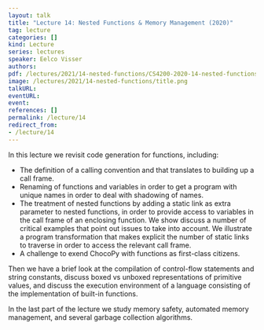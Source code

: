 ```yaml
---
layout: talk
title: "Lecture 14: Nested Functions & Memory Management (2020)"
tag: lecture
categories: []
kind: Lecture
series: lectures
speaker: Eelco Visser
authors:
pdf: /lectures/2021/14-nested-functions/CS4200-2020-14-nested-functions.pdf
image: /lectures/2021/14-nested-functions/title.png
talkURL:
eventURL:
event:
references: []
permalink: /lecture/14
redirect_from:
- /lecture/14
---
```


In this lecture we revisit code generation for functions, including:

- The definition of a calling convention and that translates to building up a call frame.
- Renaming of functions and variables in order to get a program with unique names in order to deal with shadowing of names.
- The treatment of nested functions by adding a static link as extra parameter to nested functions, in order to provide access to variables in the call frame of an enclosing function. We show discuss a number of critical examples that point out issues to take into account. We illustrate a program transformation that makes explicit the number of static links to traverse in order to access the relevant call frame.
- A challenge to exend ChocoPy with functions as first-class citizens.


Then we have a brief look at the compilation of control-flow statements and string constants, discuss boxed vs unboxed representations of primitive values, and discuss the execution environment of a language consisting of the implementation of built-in functions.

In the last part of the lecture we study memory safety, automated memory management, and several garbage collection algorithms.
